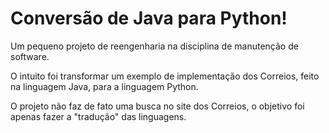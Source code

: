# Conversão de Java para Python!
Um pequeno projeto de reengenharia na disciplina de manutenção de software.

O intuito foi transformar um exemplo de implementação dos Correios, feito na linguagem
Java, para a linguagem Python.

O projeto não faz de fato uma busca no site dos Correios, o objetivo foi apenas fazer
a "tradução" das linguagens.
